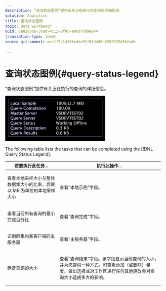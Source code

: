 ```yaml
---
description: “查询状态图例”提供有关正在执行的查询的详细信息。
solution: Analytics
title: 查询状态图例
topic: Data workbench
uuid: 6a0285c8-3ced-4c12-8f0c-e86d70d9e044
translation-type: tm+mt
source-git-commit: aec1f7b14198cdde91f61d490a235022943bfedb

---
```



# 查询状态图例{#query-status-legend}

“查询状态图例”提供有关正在执行的查询的详细信息。

![](assets/vis_StatusLegend.png)

The following table lists the tasks that can be completed using the [!DNL Query Status Legend].

<table id="table_BD9330D4B3014A84B24EF0E71872F627"> 
 <thead> 
  <tr> 
   <th colname="col1" class="entry"> 若要执行此任务... </th> 
   <th colname="col2" class="entry"> 执行此操作... </th> 
  </tr> 
 </thead>
 <tbody> 
  <tr> 
   <td colname="col1"> <p>查看本地采样大小与整体数据集大小的比率，后跟以 MB 为单位的本地采样大小 </p> </td> 
   <td colname="col2"> <p>查看“<span class="wintitle">本地示例</span>”字段。 </p> </td> 
  </tr> 
  <tr> 
   <td colname="col1"> <p>查看当前所有查询的最小完成百分比 </p> </td> 
   <td colname="col2"> <p>查看“<span class="wintitle">查询完成</span>”字段。 </p> </td> 
  </tr> 
  <tr> 
   <td colname="col1"> <p>识别群集内某客户端的主服务器 </p> </td> 
   <td colname="col2"> <p>查看“<span class="wintitle">主服务器</span>”字段。 </p> </td> 
  </tr> 
  <tr> 
   <td colname="col1"> <p>确定查询的大小 </p> </td> 
   <td colname="col2"> <p>查看“<span class="wintitle">查询结果</span>”字段。该字段显示当前查询的大小，并为您提供一种方式，可查看添加（或删除）量度、做出选择或对工作区进行任何其他更改会对查询大小造成多大的影响。 </p> </td> 
  </tr> 
 </tbody> 
</table>

